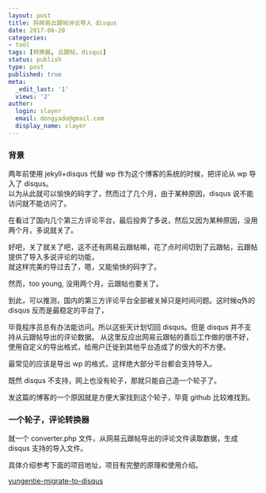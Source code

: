 ```yaml
---
layout: post
title: 将网易云跟帖评论导入 disqus 
date: 2017-08-20
categories:
- tool
tags: [转换器, 云跟帖，disqus]
status: publish
type: post
published: true
meta:
  _edit_last: '1'
  views: '2'
author:
  login: slayer
  email: dongyado@gmail.com
  display_name: slayer
---
```


### 背景

两年前使用 jekyll+disqus  代替 wp 作为这个博客的系统的时候，把评论从 wp 导入了 disqus。  
以为从此就可以愉快的码字了，然而过了几个月，由于某种原因，disqus 说不能访问就不能访问了。  

在看过了国内几个第三方评论平台，最后投奔了多说，然后又因为某种原因，没用两个月，多说就关了。  

好吧，关了就关了吧，这不还有网易云跟帖嘛，花了点时间切到了云跟帖，云跟帖提供了导入多说评论的功能，  
就这样完美的导过去了，嗯，又能愉快的码字了。　  

然而，too young, 没用两个月，云跟帖也要关了。

到此，可以推测，国内的第三方评论平台全部被关掉只是时间问题。这时候q外的 disqus 反而是最稳定的平台了，  

毕竟程序员总有办法能访问。所以这些天计划切回 disqus。但是 disqus 并不支持从云跟帖导出的评论数据。
从这里反应出网易云跟帖的善后工作做的很不好，使用自定义的导出格式，给用户迁徙到其他平台造成了的很大的不方便。

最常见的应该是导出 wp 的格式，这样绝大部分平台都会支持导入。

既然 disqus 不支持，网上也没有轮子，那就只能自己造一个轮子了。

发这篇的博客的一个原因就是方便大家找到这个轮子，毕竟 github 比较难找到。

### 一个轮子，评论转换器

就一个 converter.php 文件，从网易云跟帖导出的评论文件读取数据，生成 disqus 支持的导入文件。

具体介绍参考下面的项目地址，项目有完整的原理和使用介绍。

[yungentie-migrate-to-disqus][] 

[yungentie-migrate-to-disqus]: https://github.com/dongyado/yungentie-migrate-to-disqus


